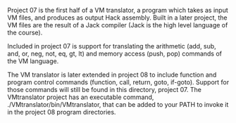 Project 07 is the first half of a VM translator, a program which takes as input VM files, and produces as output Hack assembly. Built in a later project, the VM files are the result of a Jack compiler (Jack is the high level language of the course).

Included in project 07 is support for translating the arithmetic (add, sub, and, or, neg, not, eq, gt, lt) and memory access (push, pop) commands of the VM language.

The VM translator is later extended in project 08 to include function and program control commands (function, call, return, goto, if-goto). Support for those commands will still be found in this directory, project 07. The VMtranslator project has an executable command, ./VMtranslator/bin/VMtranslator, that can be added to your PATH to invoke it in the project 08 program directories.